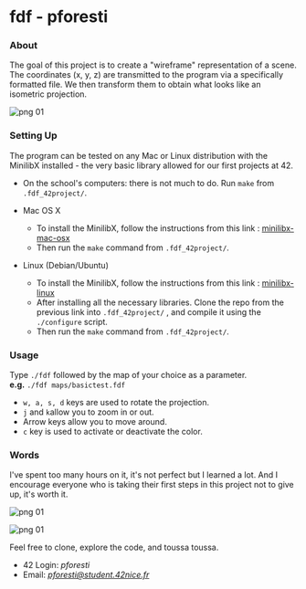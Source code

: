 # fdf - pforesti
### About 
The goal of this project is to create a "wireframe" representation of a scene. The coordinates (x, y, z) are transmitted to the program via a specifically formatted file. We then transform them to obtain what looks like an isometric projection.

![png 01](https://zupimages.net/up/22/36/gh62.png)

### Setting Up
The program can be tested on any Mac or Linux distribution with the MinilibX installed - the very basic library allowed for our first projects at 42.

* On the school's computers: there is not much to do. Run ``make`` from ``.fdf_42project/``.

* Mac OS X
  * To install the MinilibX, follow the instructions from this link : [minilibx-mac-osx](https://github.com/dannywillems/minilibx-mac-osx)
  * Then run the ``make`` command from ``.fdf_42project/``.

* Linux (Debian/Ubuntu)
  * To install the MinilibX, follow the instructions from this link : [minilibx-linux](https://github.com/42Paris/minilibx-linux)
  * After installing all the necessary libraries. Clone the repo from the previous link into ``.fdf_42project/`` , and compile it using the ``./configure`` script.
  * Then run the ``make`` command from ``.fdf_42project/``.

### Usage
Type ``./fdf`` followed by the map of your choice as a parameter.\
    **e.g.** ``./fdf maps/basictest.fdf``

* ``w, a, s, d`` keys are used to rotate the projection.
* ``j`` and ``k``allow you to zoom in or out.
* Arrow keys allow you to move around.
* ``c`` key is used to activate or deactivate the color.

### Words
I've spent too many hours on it, it's not perfect but I learned a lot. And I encourage everyone who is taking their first steps in this project not to give up, it's worth it.

 ![png 01](https://zupimages.net/up/22/36/1eiy.png)
 
![png 01](https://zupimages.net/up/22/36/gvvq.png)

Feel free to clone, explore the code, and toussa toussa.
* 42 Login:	*pforesti*
* Email:		*pforesti@student.42nice.fr*
